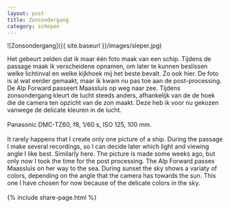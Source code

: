 ```yaml
---
layout: post
title: Zonsondergang
category: schepen
---
```


![Zonsondergang]({{ site.baseurl }}/images/sleper.jpg)

Het gebeurt zelden dat ik maar &eacute;&eacute;n foto maak van een schip. Tijdens de passage maak ik verscheidene opnamen, om later te kunnen beslissen welke lichtinval en welke kijkhoek mij het beste bevalt. Zo ook hier. De foto is al wat eerder gemaakt, maar ik kwam nu pas toe aan de post-processing. De Alp Forward passeert Maassluis op weg naar zee. Tijdens zonsondergang kleurt de lucht steeds anders, afhankelijk van de de hoek die de camera ten opzicht van de zon maakt. Deze heb ik voor nu gekozen vanwege de delicate kleuren in de lucht.
<br><br>
Panasonic DMC-TZ60, f8, 1/60 s, ISO 125, 100 mm.
<br><br>
It rarely happens that I create only one picture of a ship. During the passage I make several recordings, so I can decide later which light and viewing angle I like best. Similarly here. The picture is made some weeks ago, but only now I took the time for the post processing. The Alp Forward passes Maassluis on her way to the sea. During sunset the sky shows a variaty of colors, depending on the angle that the camera has towards the sun. This one I have chosen for now because of the delicate colors in the sky.
<br><br>
{% include share-page.html %}
